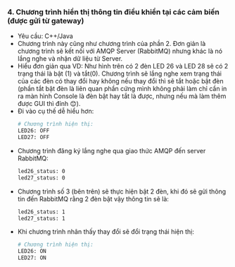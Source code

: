 ### 4.	Chương trình hiển thị thông tin điều khiển tại các cảm biến (được gửi từ gateway)
- Yêu cầu: C++/Java
- Chương trình này cũng như chương trình của phần 2. Đơn giản là chương trình sẽ kết nối với AMQP Server (RabbitMQ) nhưng khác là nó lắng nghe và nhận dữ liệu từ Server.
- Hiểu đơn giản qua VD: Như hình trên có 2 đèn LED 26 và LED 28 sẽ có 2 trạng thái là bật (1) và tắt(0). Chương trình sẽ lắng nghe xem trạng thái của các đèn có thay đổi hay không nếu thay đổi thì sẽ tắt hoặc bật đèn (phần tắt bật đèn là liên quan phần cứng mình không phải làm chỉ cần in ra màn hình Console là đèn bật hay tắt là được, nhưng nếu mà làm thêm được GUI thì đỉnh 😊).
- Đi vào cụ thế dễ hiểu hơn:
    ``` bash
    # Chương trình hiện thị:
    LED26: OFF
    LED27: OFF
    ```
- Chương trình đăng ký lắng nghe qua giao thức AMQP đến server RabbitMQ:
    ``` bash
    led26_status: 0
    led27_status: 0
    ```
- Chương trình số 3 (bên trên) sẽ thực hiện bật 2 đèn, khi đó sẽ gửi thông tin đến RabbitMQ rằng 2 đèn bật vậy thông tin sẽ là:
    ``` bash
    led26_status: 1
    led27_status: 1
    ```
- Khi chương trình nhân thấy thay đổi sẽ đổi trạng thái hiện thị:
    ``` bash
    # Chương trình hiện thị:
    LED26: ON
    LED27: ON
    ```
